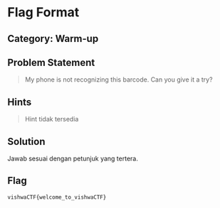 # Flag Format
## Category: Warm-up
## Problem Statement
> My phone is not recognizing this barcode. Can you give it a try?
## Hints
> Hint tidak tersedia
## Solution
Jawab sesuai dengan petunjuk yang tertera.
## Flag
`vishwaCTF{welcome_to_vishwaCTF}`